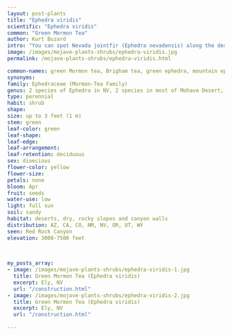 ```yaml
---
layout: post-plants
title: "Ephedra viridis"
scientific: "Ephedra viridis"
common: "Green Mormon Tea"
author: Kurt Buzard
intro: "You can spot Nevada jointfir (Ephedra nevadensis) along the desert flats while green Mormon tea (Ephedra viridis) can be found in Red Rock’s canyons and higher elevations. Both plants have spreading branches that resemble green straws and have very tiny scale leaves. Nevada jointfir tends to be a gray-green while green Mormon tea has more of a bright yellow-green color. It is woody below, topped with many dense clusters of erect bright green twigs. They may yellow somewhat with age. Nodes along the twigs are marked by the tiny pairs of vestigial leaves, which start out reddish but soon dry to brown or black. The stems are green and photosynthetic. Male plants produce pollen cones at the nodes, each under a centimeter long with protruding yellowish sporangiophores. Female plants produce seed cones which are slightly larger and contain two seeds each."
image: /images/mojave-plants-shrubs/ephedra-viridis.jpg
permalink: /mojave-plants-shrubs/ephedra-viridis.html

common-names: green Mormon tea, Brigham tea, green ephedra, mountain ephedra, Indian tea
synonyms: 
family: Ephedraceae (Mormon-Tea Family)
genus: 2 species of Ephedra in NV, 2 species in most of Mohave Desert, 77 species worldwide
type: perennial
habit: shrub
shape: 
size: up to 3 feet (1 m)
stem: green
leaf-color: green
leaf-shape: 
leaf-edge: 
leaf-arrangement: 
leaf-retention: deciduous
sex: dioecious
flower-color: yellow
flower-size: 
petals: none
bloom: Apr 
fruit: seeds
water-use: low
light: full sun
soil: sandy
habitat: deserts, dry, rocky slopes and canyon walls
distribution: AZ, CA, CO, NM, NV, OR, UT, WY
seen: Red Rock Canyon
elevation: 3000-7500 feet
 
   

my_posts_array:
- image: /images/mojave-plants-shrubs/ephedra-viridis-1.jpg
  title: Green Mormon Tea (Ephedra viridis)
  excerpt: Ely, NV
  url: "/construction.html"
- image: /images/mojave-plants-shrubs/ephedra-viridis-2.jpg
  title: Green Mormon Tea (Ephedra viridis)
  excerpt: Ely, NV
  url: "/construction.html"
 
---
```

  
  
 <p></p>
  